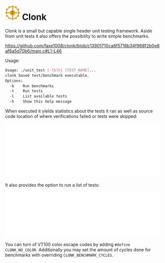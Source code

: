 
<h1><img src="./img/clonk.svg" height="48px"> Clonk</h1>

Clonk is a small but capable single header unit testing framework.
Aside from unit tests it also offers the possibility to write simple benchmarks.

https://github.com/faxe1008/clonk/blob/c13901710ca6f5716b34f968f2b0e8af6a5d70b6/main.c#L1-L46

Usage:
```bash
Usage: ./unit_test [-tblh] [TEST_NAME]...
clonk based test/benchmark executable.
Options:
  -b    Run benchmarks
  -t    Run tests
  -l    List available tests
  -h    Show this help message
```

When executed it yields statistics about the tests it ran as well as source code location
of where verifications failed or tests were skipped:

![Running all tests](img/unit_test_run.svg?raw=true "Running all tests")

It also provides the option to run a list of tests:

![Running selected tests](img/run_select_tests.svg?raw=true "Running selected tests")

You can turn of VT100 color escape codes by adding `#define CLONK_NO_COLOR`.
Additionally you may set the amount of cycles done for benchmarks with overriding `CLONK_BENCHMARK_CYCLES`. 